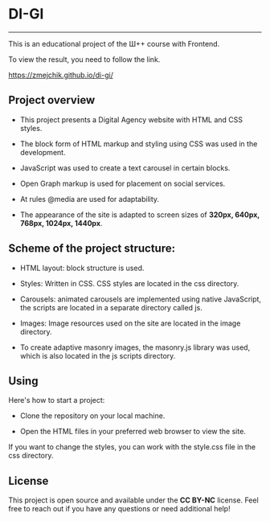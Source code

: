 # DI-GI
____
This is an educational project of the Ш++ course with Frontend. 

To view the result, you need to follow the link. 

https://zmejchik.github.io/di-gi/


## Project overview

+ This project presents a Digital Agency website with HTML and CSS styles.

+ The block form of HTML markup and styling using CSS was used in the development.

+ JavaScript was used to create a text carousel in certain blocks.

+ Open Graph markup is used for placement on social services. 

+ At rules @media are used for adaptability. 

+ The appearance of the site is adapted to screen sizes of **320px, 640px, 768px, 1024px, 1440px**.



## Scheme of the project structure:

+ HTML layout: block structure is used. 

+ Styles: Written in CSS. CSS styles are located in the css directory.

+ Carousels: animated carousels are implemented using native JavaScript,
the scripts are located in a separate directory called js. 

+ Images: Image resources used on the site are located in the image directory.

+ To create adaptive masonry images, the masonry.js library was used, 
which is also located in the js scripts directory.


## Using

Here's how to start a project: 

+ Clone the repository on your local machine.

+ Open the HTML files in your preferred web browser to view the site.

If you want to change the styles, you can work with the style.css file in the css directory.

## License

This project is open source and available under the **CC BY-NC** license. 
Feel free to reach out if you have any questions or need additional help!
